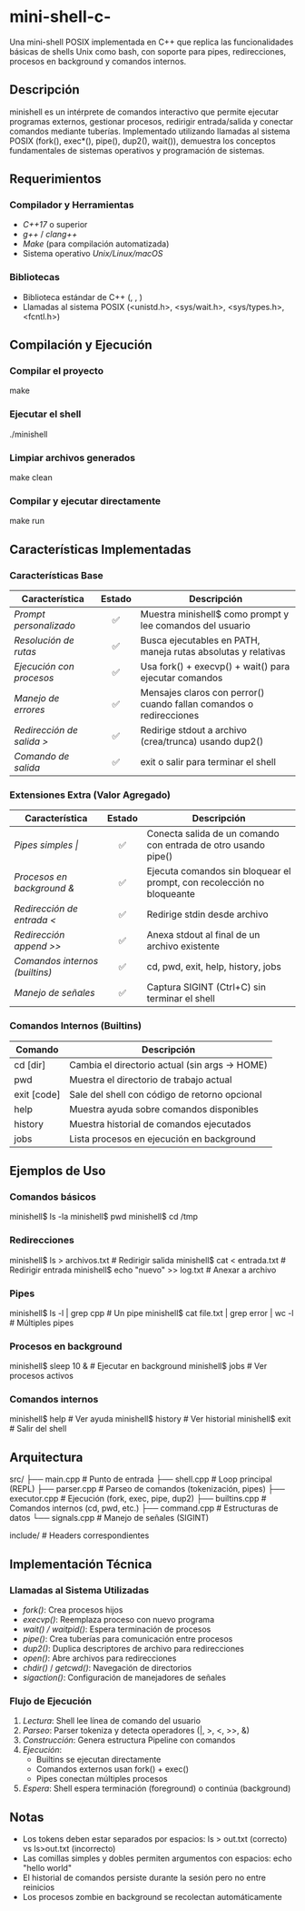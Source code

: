 # mini-shell-c-

Una mini-shell POSIX implementada en C++ que replica las funcionalidades básicas de shells Unix como bash, con soporte para pipes, redirecciones, procesos en background y comandos internos.

## Descripción

minishell es un intérprete de comandos interactivo que permite ejecutar programas externos, gestionar procesos, redirigir entrada/salida y conectar comandos mediante tuberías. Implementado utilizando llamadas al sistema POSIX (fork(), exec*(), pipe(), dup2(), wait()), demuestra los conceptos fundamentales de sistemas operativos y programación de sistemas.

## Requerimientos

### Compilador y Herramientas
- *C++17* o superior
- *g++* / *clang++*
- *Make* (para compilación automatizada)
- Sistema operativo *Unix/Linux/macOS*

### Bibliotecas
- Biblioteca estándar de C++ (<iostream>, <string>, <vector>)
- Llamadas al sistema POSIX (<unistd.h>, <sys/wait.h>, <sys/types.h>, <fcntl.h>)

## Compilación y Ejecución

### Compilar el proyecto
make


### Ejecutar el shell
./minishell


### Limpiar archivos generados
make clean


### Compilar y ejecutar directamente
make run


## Características Implementadas

### Características Base

| Característica | Estado | Descripción |
|---|:---:|---|
| *Prompt personalizado* | ✅ | Muestra minishell$ como prompt y lee comandos del usuario |
| *Resolución de rutas* | ✅ | Busca ejecutables en PATH, maneja rutas absolutas y relativas |
| *Ejecución con procesos* | ✅ | Usa fork() + execvp() + wait() para ejecutar comandos |
| *Manejo de errores* | ✅ | Mensajes claros con perror() cuando fallan comandos o redirecciones |
| *Redirección de salida >* | ✅ | Redirige stdout a archivo (crea/trunca) usando dup2() |
| *Comando de salida* | ✅ | exit o salir para terminar el shell |

### Extensiones Extra (Valor Agregado)

| Característica | Estado | Descripción |
|---|:---:|---|
| *Pipes simples \|* | ✅ | Conecta salida de un comando con entrada de otro usando pipe() |
| *Procesos en background &* | ✅ | Ejecuta comandos sin bloquear el prompt, con recolección no bloqueante |
| *Redirección de entrada <* | ✅ | Redirige stdin desde archivo |
| *Redirección append >>* | ✅ | Anexa stdout al final de un archivo existente |
| *Comandos internos (builtins)* | ✅ | cd, pwd, exit, help, history, jobs |
| *Manejo de señales* | ✅ | Captura SIGINT (Ctrl+C) sin terminar el shell |

### Comandos Internos (Builtins)

| Comando | Descripción |
|---|---|
| cd [dir] | Cambia el directorio actual (sin args → HOME) |
| pwd | Muestra el directorio de trabajo actual |
| exit [code] | Sale del shell con código de retorno opcional |
| help | Muestra ayuda sobre comandos disponibles |
| history | Muestra historial de comandos ejecutados |
| jobs | Lista procesos en ejecución en background |

## Ejemplos de Uso

### Comandos básicos

minishell$ ls -la
minishell$ pwd
minishell$ cd /tmp


### Redirecciones

minishell$ ls > archivos.txt          # Redirigir salida
minishell$ cat < entrada.txt          # Redirigir entrada
minishell$ echo "nuevo" >> log.txt    # Anexar a archivo


### Pipes

minishell$ ls -l | grep cpp           # Un pipe
minishell$ cat file.txt | grep error | wc -l    # Múltiples pipes


### Procesos en background

minishell$ sleep 10 &                 # Ejecutar en background
minishell$ jobs                        # Ver procesos activos


### Comandos internos

minishell$ help                        # Ver ayuda
minishell$ history                     # Ver historial
minishell$ exit                        # Salir del shell


## Arquitectura


src/
├── main.cpp        # Punto de entrada
├── shell.cpp       # Loop principal (REPL)
├── parser.cpp      # Parseo de comandos (tokenización, pipes)
├── executor.cpp    # Ejecución (fork, exec, pipe, dup2)
├── builtins.cpp    # Comandos internos (cd, pwd, etc.)
├── command.cpp     # Estructuras de datos
└── signals.cpp     # Manejo de señales (SIGINT)

include/            # Headers correspondientes


## Implementación Técnica

### Llamadas al Sistema Utilizadas
- *fork()*: Crea procesos hijos
- *execvp()*: Reemplaza proceso con nuevo programa
- *wait() / waitpid()*: Espera terminación de procesos
- *pipe()*: Crea tuberías para comunicación entre procesos
- *dup2()*: Duplica descriptores de archivo para redirecciones
- *open()*: Abre archivos para redirecciones
- *chdir()* / *getcwd()*: Navegación de directorios
- *sigaction()*: Configuración de manejadores de señales

### Flujo de Ejecución
1. *Lectura*: Shell lee línea de comando del usuario
2. *Parseo*: Parser tokeniza y detecta operadores (|, >, <, >>, &)
3. *Construcción*: Genera estructura Pipeline con comandos
4. *Ejecución*: 
   - Builtins se ejecutan directamente
   - Comandos externos usan fork() + exec()
   - Pipes conectan múltiples procesos
5. *Espera*: Shell espera terminación (foreground) o continúa (background)

## Notas

- Los tokens deben estar separados por espacios: ls > out.txt (correcto) vs ls>out.txt (incorrecto)
- Las comillas simples y dobles permiten argumentos con espacios: echo "hello world"
- El historial de comandos persiste durante la sesión pero no entre reinicios
- Los procesos zombie en background se recolectan automáticamente
